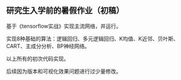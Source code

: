 ## 研究生入学前的暑假作业（初稿）
基于《tensorflow实战》实现主流网络，并运行。

实现8种基础的算法：逻辑回归、多元逻辑回归、K均值、K近邻、贝叶斯、CART、主成分分析、BP神经网络。

以上所有的初次代码实现。

后续因为版本和可视化效果问题进行过少量修改。